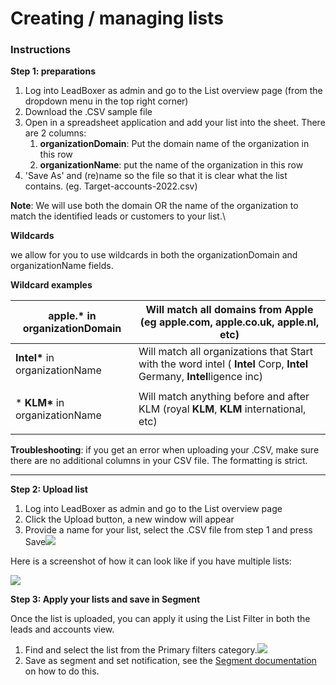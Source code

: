 # Creating / managing lists



### Instructions

**Step 1: preparations**

1. Log into LeadBoxer as admin and go to the List overview page (from the dropdown menu in the top right corner)
2. Download the .CSV sample file
3. Open in a spreadsheet application and add your list into the sheet. There are 2 columns:
   1. **organizationDomain**: Put the domain name of the organization in this row&#x20;
   2. **organizationName**: put the name of the organization in this row
4. 'Save As' and (re)name so the file so that it is clear what the list contains. (eg. Target-accounts-2022.csv)

**Note**: We will use both the domain OR the name of the organization to match the identified leads or customers to your list.\


**Wildcards**

we allow for you to use wildcards in both the organizationDomain and organizationName fields.

**Wildcard examples**

| **apple.\*** in organizationDomain                     | Will match all domains from Apple (eg **apple**.com, **apple**.co.uk, **apple**.nl, etc)                               |
| ------------------------------------------------------ | ---------------------------------------------------------------------------------------------------------------------- |
| **Intel\*** in organizationName                        | Will match all organizations that Start with the word intel ( **Intel** Corp, **Intel** Germany, **Intel**ligence inc) |
| <p>* <strong>KLM*</strong> in organizationName<br></p> | Will match anything before and after KLM (royal **KLM**, **KLM** international, etc)                                   |

**Troubleshooting**: if you get an error when uploading your .CSV, make sure there are no additional columns in your CSV file. The formatting is strict.

***

**Step 2: Upload list**

1. Log into LeadBoxer as admin and go to the List overview page
2. Click the Upload button, a new window will appear
3. Provide a name for your list, select the .CSV file from step 1 and press Save![](https://d33v4339jhl8k0.cloudfront.net/docs/assets/565e1cb7c697915b26a5c214/images/6203c2ac68cd260cc2d394a8/file-6EoYoBqchI.png)

Here is a screenshot of how it can look like if you have multiple lists:

![](https://d33v4339jhl8k0.cloudfront.net/docs/assets/565e1cb7c697915b26a5c214/images/6203c4ac68cd260cc2d394b1/file-swgaATHlK0.png)



**Step 3: Apply your lists and save in Segment**

Once the list is uploaded, you can apply it using the List Filter in both the leads and accounts view.

1. Find and select the list from the Primary filters category.![](https://d33v4339jhl8k0.cloudfront.net/docs/assets/565e1cb7c697915b26a5c214/images/6203c3eb025ca67522c795b7/file-D5R7EfJ7RA.png)
2. Save as segment and set notification, see the [Segment documentation](https://docs.leadboxer.com/article/100-create-a-smartlist-how-to) on how to do this.
